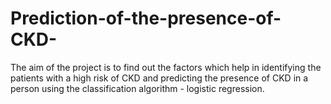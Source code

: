 # Prediction-of-the-presence-of-CKD-
The aim of the project is to find out the factors which help in identifying the patients with a high risk of CKD and predicting the presence of CKD in a person using the classification algorithm - logistic regression. 
